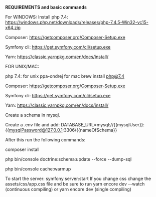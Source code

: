 **REQUIREMENTS and basic commands**


For WINDOWS:
Install 
php 7.4: https://windows.php.net/downloads/releases/php-7.4.5-Win32-vc15-x64.zip

Composer: https://getcomposer.org/Composer-Setup.exe

Symfony cli: https://get.symfony.com/cli/setup.exe

Yarn: https://classic.yarnpkg.com/en/docs/install/

FOR UNIX/MAC:

php 7.4: for unix ppa-ondrej for mac  brew install php@7.4

Composer: https://getcomposer.org/Composer-Setup.exe

Symfony cli: https://get.symfony.com/cli/setup.exe

Yarn: https://classic.yarnpkg.com/en/docs/install/


Create a schema in mysql.

Create a .env file and add: DATABASE_URL=mysql://{{mysqlUser}}:{{mysqlPassword@127.0.0.1:3306/{{nameOfSchema}}

After this run the following commands:

composer install

php bin/console doctrine:schema:update --force --dump-sql

php bin/console cache:warmup

To start the server: symfony server:start
If you change css change the assets/css/app.css file and be sure to run yarn encore dev --watch (continuous compiling) or yarn encore dev (single compiling)

